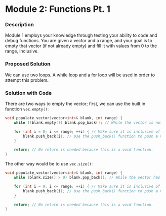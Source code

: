 # Module 2: Functions Pt. 1

### Description
Module 1 employs your knowledge through testing your ability to code and debug functions. You are given a vector and a range, and your goal is to empty that vector (if not already empty) and fill it with values from 0 to the range, inclusive.

### Proposed Solution
We can use two loops. A while loop and a for loop will be used in order to attempt this problem.

### Solution with Code
There are two ways to empty the vector; first, we can use the built in function `vec.empty()`:
```cpp
void populate_vector(vector<int>& blank, int range) {
    while (!blank.empty()) blank.pop_back(); // While the vector is not empty, we will pop all elements

    for (int i = 0; i <= range; ++i) { // Make sure it is inclusive of the range
        blank.push_back(i); // Use the push_back() function to push a value to the vector.
    }

    return; // No return is needed because this is a void function.
}
```

The other way would be to use `vec.size()`:
```cpp
void populate_vector(vector<int>& blank, int range) {
    while (blank.size() > 0) blank.pop_back(); // While the vector has a size > 0, we pop the elements.

    for (int i = 0; i <= range; ++i) { // Make sure it is inclusive of the range
        blank.push_back(i); // Use the push_back() function to push a value to the vector.
    }

    return; // No return is needed because this is a void function.
}
```